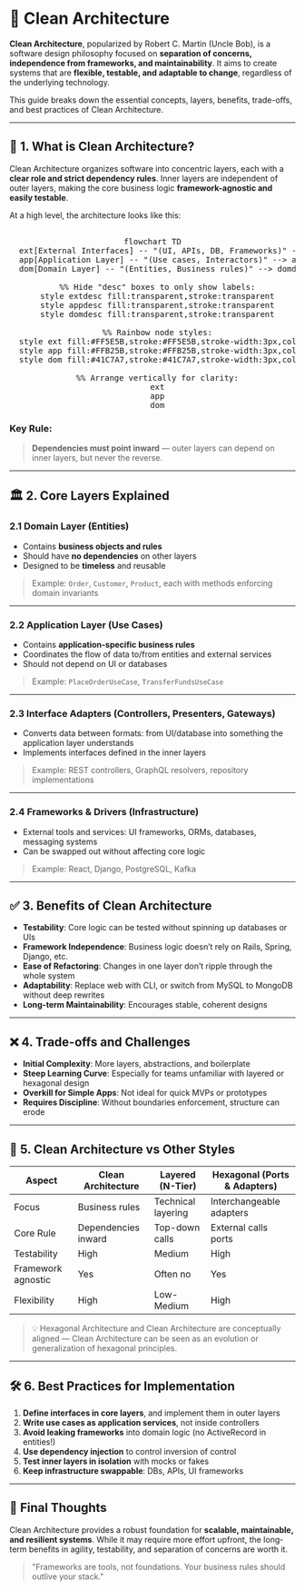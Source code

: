 # 🧼 Clean Architecture

**Clean Architecture**, popularized by Robert C. Martin (Uncle Bob), is a software design philosophy focused on **separation of concerns, independence from frameworks, and maintainability**. It aims to create systems that are **flexible, testable, and adaptable to change**, regardless of the underlying technology.

This guide breaks down the essential concepts, layers, benefits, trade-offs, and best practices of Clean Architecture.

---

## 🧭 1. What is Clean Architecture?

Clean Architecture organizes software into concentric layers, each with a **clear role and strict dependency rules**. Inner layers are independent of outer layers, making the core business logic **framework-agnostic and easily testable**.

At a high level, the architecture looks like this:

<div style="text-align: center;">

<pre class="mermaid" style="margin-left: auto; margin-right: auto;">

flowchart TD
  ext[External Interfaces] -- "(UI, APIs, DB, Frameworks)" --> extdesc[ ]
  app[Application Layer] -- "(Use cases, Interactors)" --> appdesc[ ]
  dom[Domain Layer] -- "(Entities, Business rules)" --> domdesc[ ]

  %% Hide "desc" boxes to only show labels:
  style extdesc fill:transparent,stroke:transparent
  style appdesc fill:transparent,stroke:transparent
  style domdesc fill:transparent,stroke:transparent

  %% Rainbow node styles:
  style ext fill:#FF5E5B,stroke:#FF5E5B,stroke-width:3px,color:#fff
  style app fill:#FFB25B,stroke:#FFB25B,stroke-width:3px,color:#333
  style dom fill:#41C7A7,stroke:#41C7A7,stroke-width:3px,color:#fff

  %% Arrange vertically for clarity:
  ext
  app
  dom
</pre>
</div>

### Key Rule:

> **Dependencies must point inward** — outer layers can depend on inner layers, but never the reverse.

---

## 🏛️ 2. Core Layers Explained

### 2.1 Domain Layer (Entities)

* Contains **business objects and rules**
* Should have **no dependencies** on other layers
* Designed to be **timeless** and reusable

> Example: `Order`, `Customer`, `Product`, each with methods enforcing domain invariants

---

### 2.2 Application Layer (Use Cases)

* Contains **application-specific business rules**
* Coordinates the flow of data to/from entities and external services
* Should not depend on UI or databases

> Example: `PlaceOrderUseCase`, `TransferFundsUseCase`

---

### 2.3 Interface Adapters (Controllers, Presenters, Gateways)

* Converts data between formats: from UI/database into something the application layer understands
* Implements interfaces defined in the inner layers

> Example: REST controllers, GraphQL resolvers, repository implementations

---

### 2.4 Frameworks & Drivers (Infrastructure)

* External tools and services: UI frameworks, ORMs, databases, messaging systems
* Can be swapped out without affecting core logic

> Example: React, Django, PostgreSQL, Kafka

---

## ✅ 3. Benefits of Clean Architecture

* **Testability**: Core logic can be tested without spinning up databases or UIs
* **Framework Independence**: Business logic doesn’t rely on Rails, Spring, Django, etc.
* **Ease of Refactoring**: Changes in one layer don’t ripple through the whole system
* **Adaptability**: Replace web with CLI, or switch from MySQL to MongoDB without deep rewrites
* **Long-term Maintainability**: Encourages stable, coherent designs

---

## ❌ 4. Trade-offs and Challenges

* **Initial Complexity**: More layers, abstractions, and boilerplate
* **Steep Learning Curve**: Especially for teams unfamiliar with layered or hexagonal design
* **Overkill for Simple Apps**: Not ideal for quick MVPs or prototypes
* **Requires Discipline**: Without boundaries enforcement, structure can erode

---

## 🔄 5. Clean Architecture vs Other Styles

| Aspect             | Clean Architecture  | Layered (N-Tier)   | Hexagonal (Ports & Adapters) |
| ------------------ | ------------------- | ------------------ | ---------------------------- |
| Focus              | Business rules      | Technical layering | Interchangeable adapters     |
| Core Rule          | Dependencies inward | Top-down calls     | External calls ports         |
| Testability        | High                | Medium             | High                         |
| Framework agnostic | Yes                 | Often no           | Yes                          |
| Flexibility        | High                | Low-Medium         | High                         |

> 💡 Hexagonal Architecture and Clean Architecture are conceptually aligned — Clean Architecture can be seen as an evolution or generalization of hexagonal principles.

---

## 🛠️ 6. Best Practices for Implementation

1. **Define interfaces in core layers**, and implement them in outer layers
2. **Write use cases as application services**, not inside controllers
3. **Avoid leaking frameworks** into domain logic (no ActiveRecord in entities!)
4. **Use dependency injection** to control inversion of control
5. **Test inner layers in isolation** with mocks or fakes
6. **Keep infrastructure swappable**: DBs, APIs, UI frameworks

---

## 🧠 Final Thoughts

Clean Architecture provides a robust foundation for **scalable, maintainable, and resilient systems**. While it may require more effort upfront, the long-term benefits in agility, testability, and separation of concerns are worth it.

> "Frameworks are tools, not foundations. Your business rules should outlive your stack."

